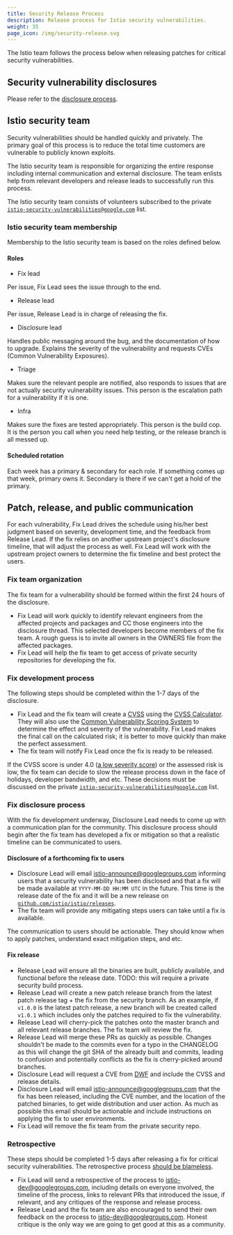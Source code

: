 ```yaml
---
title: Security Release Process
description: Release process for Istio security vulnerabilities.
weight: 35
page_icon: /img/security-release.svg
---
```


The Istio team follows the process below when releasing patches for critical
security vulnerabilities.

## Security vulnerability disclosures

Please refer to the [disclosure process](/about/security-vulnerabilities/).

## Istio security team

Security vulnerabilities should be handled quickly and privately.
The primary goal of this process is to reduce the total time customers are
vulnerable to publicly known exploits.

The Istio security team is responsible for organizing the entire response
including internal communication and external disclosure. The team enlists help
from relevant developers and release leads to successfully run this process.

The Istio security team consists of volunteers subscribed to the
private [`istio-security-vulnerabilities@google.com`](mailto:istio-security-vulnerabilities@google.com)
list.

### Istio security team membership

Membership to the Istio security team is based on the roles defined below.

#### Roles

* Fix lead

Per issue, Fix Lead sees the issue through to the end.

* Release lead

Per issue, Release Lead is in charge of releasing the fix.

* Disclosure lead

Handles public messaging around the bug, and the documentation of how to upgrade.
Explains the severity of the vulnerability and requests CVEs (Common Vulnerability Exposures).

* Triage

Makes sure the relevant people are notified, also responds to issues
that are not actually security vulnerability issues.
This person is the escalation path for a vulnerability if it is one.

* Infra

Makes sure the fixes are tested appropriately. This person is the build cop.
It is the person you call when you need help testing, or the release branch is all
messed up.

#### Scheduled rotation

Each week has a primary & secondary for each role. If something comes up that week,
primary owns it. Secondary is there if we can't get a hold of the primary.

## Patch, release, and public communication

For each vulnerability, Fix Lead drives the schedule using his/her best
judgment based on severity, development time, and the feedback from Release Lead.
If the fix relies on another upstream project's disclosure timeline, that will
adjust the process as well. Fix Lead will work with the upstream project
owners to determine the fix timeline and best protect the users.

### Fix team organization

The fix team for a vulnerability should be formed within the first 24 hours of
the disclosure.

- Fix Lead will work quickly to identify relevant engineers from the affected
projects and packages and CC those engineers into the disclosure thread. This selected
developers become members of the fix team. A rough guess is to invite all owners in
the OWNERS file from the affected packages.
- Fix Lead will help the fix team to get access of private security repositories
for developing the fix.

### Fix development process

The following steps should be completed within the 1-7 days of the disclosure.

- Fix Lead and the fix team will create a [CVSS](https://www.first.org/cvss/specification-document)
using the [CVSS Calculator](https://www.first.org/cvss/calculator/3.0).
They will also use the [Common Vulnerability Scoring System](https://www.first.org/cvss/specification-document#1-1-Metrics)
to determine the effect and severity of the vulnerability. Fix Lead makes the final call on the
calculated risk; it is better to move quickly than make the perfect assessment.
- The fix team will notify Fix Lead once the fix is ready to be released.

If the CVSS score is under 4.0 ([a low severity score](https://www.first.org/cvss/specification-document#5-Qualitative-Severity-Rating-Scale))
or the assessed risk is low, the fix team can decide to slow the release process down in the face of
holidays, developer bandwidth, and etc. These decisions must be discussed on
the private [`istio-security-vulnerabilities@google.com`](mailto:istio-security-vulnerabilities@google.com)
list.

### Fix disclosure process

With the fix development underway, Disclosure Lead needs to come up with a
communication plan for the community. This disclosure process should begin after the
fix team has developed a fix or mitigation so that a realistic timeline can be
communicated to users.

#### Disclosure of a forthcoming fix to users

- Disclosure Lead will email [istio-announce@googlegroups.com](https://groups.google.com/forum/#!forum/istio-announce)
informing users that a security vulnerability has been disclosed and that a fix will be made
available at `YYYY-MM-DD HH:MM UTC` in the future. This time is the release date
of the fix and it will be a new release on
[`github.com/istio/istio/releases`](https://github.com/istio/istio/releases).
- The fix team will provide any mitigating steps users can take until a fix is available.

The communication to users should be actionable. They should know when to
apply patches, understand exact mitigation steps, and etc.

#### Fix release

- Release Lead will ensure all the binaries are built, publicly available, and functional
before the release date. TODO: this will require a private security build process.
- Release Lead will create a new patch release branch from the latest patch release
tag + the fix from the security branch. As an example, if `v1.0.0` is the latest patch release,
a new branch will be created called `v1.0.1` which includes only the patches required to fix the
vulnerability.
- Release Lead will cherry-pick the patches onto the master branch and all relevant
release branches. The fix team will review the fix.
- Release Lead will merge these PRs as quickly as possible. Changes shouldn't be made to the
commits even for a typo in the CHANGELOG as this will change the git SHA of the already built
and commits, leading to confusion and potentially conflicts as the fix is cherry-picked around branches.
- Disclosure Lead will request a CVE from [DWF](https://github.com/distributedweaknessfiling/DWF-Documentation)
and include the CVSS and release details.
- Disclosure Lead will email [istio-announce@googlegroups.com](https://groups.google.com/forum/#!forum/istio-announce)
that the fix has been released, including the CVE number, and the location of the patched binaries,
to get wide distribution and user action. As much as possible this email should be actionable and include
instructions on applying the fix to user environments.
- Fix Lead will remove the fix team from the private security repo.

### Retrospective

These steps should be completed 1-5 days after releasing a fix for critical
security vulnerabilities.
The retrospective process [should be blameless](https://landing.google.com/sre/book/chapters/postmortem-culture.html).

- Fix Lead will send a retrospective of the process to istio-dev@googlegroups.com, including details
on everyone involved, the timeline of the process, links to relevant PRs that introduced the issue,
if relevant, and any critiques of the response and release process.
- Release Lead and the fix team are also encouraged to send their own feedback on the process to
istio-dev@googlegroups.com. Honest critique is the only way we are going to get good at this as
a community.

